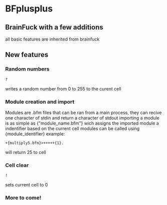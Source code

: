 # BFplusplus
## BrainFuck with a few additions
all basic features are inherited from brainfuck
## New features
### Random numbers
```
?
```
writes a random number from 0 to 255 to the curent cell
### Module creation and import
Modules are .bfm files that can be ran from a main process, they can recive one character of stdin and return a character of stdout
importing a module is as simple as {"module_name.bfm"} wich assigns the imported module a indentifier based on the current cell
modules can be called using {module_identifier}
example:
```
+{multiply5.bfm}>+++++{1}.
```
will return 25 to cell
### Cell clear
```
!
```
sets current cell to 0
### More to come!
